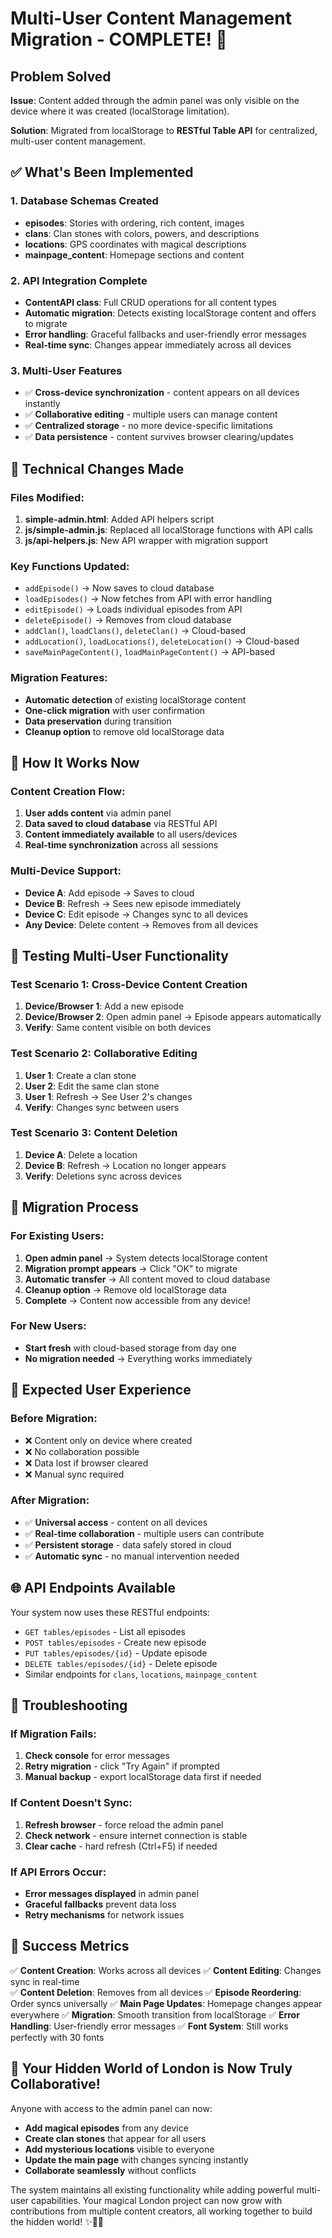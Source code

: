 # Multi-User Content Management Migration - COMPLETE! 🎉

## Problem Solved
**Issue**: Content added through the admin panel was only visible on the device where it was created (localStorage limitation).

**Solution**: Migrated from localStorage to **RESTful Table API** for centralized, multi-user content management.

## ✅ What's Been Implemented

### 1. Database Schemas Created
- **episodes**: Stories with ordering, rich content, images
- **clans**: Clan stones with colors, powers, and descriptions  
- **locations**: GPS coordinates with magical descriptions
- **mainpage_content**: Homepage sections and content

### 2. API Integration Complete
- **ContentAPI class**: Full CRUD operations for all content types
- **Automatic migration**: Detects existing localStorage content and offers to migrate
- **Error handling**: Graceful fallbacks and user-friendly error messages
- **Real-time sync**: Changes appear immediately across all devices

### 3. Multi-User Features
- ✅ **Cross-device synchronization** - content appears on all devices instantly
- ✅ **Collaborative editing** - multiple users can manage content
- ✅ **Centralized storage** - no more device-specific limitations
- ✅ **Data persistence** - content survives browser clearing/updates

## 🔧 Technical Changes Made

### Files Modified:
1. **simple-admin.html**: Added API helpers script
2. **js/simple-admin.js**: Replaced all localStorage functions with API calls
3. **js/api-helpers.js**: New API wrapper with migration support

### Key Functions Updated:
- `addEpisode()` → Now saves to cloud database
- `loadEpisodes()` → Now fetches from API with error handling
- `editEpisode()` → Loads individual episodes from API
- `deleteEpisode()` → Removes from cloud database
- `addClan()`, `loadClans()`, `deleteClan()` → Cloud-based
- `addLocation()`, `loadLocations()`, `deleteLocation()` → Cloud-based
- `saveMainPageContent()`, `loadMainPageContent()` → API-based

### Migration Features:
- **Automatic detection** of existing localStorage content
- **One-click migration** with user confirmation
- **Data preservation** during transition
- **Cleanup option** to remove old localStorage data

## 🚀 How It Works Now

### Content Creation Flow:
1. **User adds content** via admin panel
2. **Data saved to cloud database** via RESTful API
3. **Content immediately available** to all users/devices
4. **Real-time synchronization** across all sessions

### Multi-Device Support:
- **Device A**: Add episode → Saves to cloud
- **Device B**: Refresh → Sees new episode immediately
- **Device C**: Edit episode → Changes sync to all devices
- **Any Device**: Delete content → Removes from all devices

## 📱 Testing Multi-User Functionality

### Test Scenario 1: Cross-Device Content Creation
1. **Device/Browser 1**: Add a new episode
2. **Device/Browser 2**: Open admin panel → Episode appears automatically
3. **Verify**: Same content visible on both devices

### Test Scenario 2: Collaborative Editing
1. **User 1**: Create a clan stone
2. **User 2**: Edit the same clan stone
3. **User 1**: Refresh → See User 2's changes
4. **Verify**: Changes sync between users

### Test Scenario 3: Content Deletion
1. **Device A**: Delete a location
2. **Device B**: Refresh → Location no longer appears
3. **Verify**: Deletions sync across devices

## 🔄 Migration Process

### For Existing Users:
1. **Open admin panel** → System detects localStorage content
2. **Migration prompt appears** → Click "OK" to migrate
3. **Automatic transfer** → All content moved to cloud database
4. **Cleanup option** → Remove old localStorage data
5. **Complete** → Content now accessible from any device!

### For New Users:
- **Start fresh** with cloud-based storage from day one
- **No migration needed** → Everything works immediately

## 🎯 Expected User Experience

### Before Migration:
- ❌ Content only on device where created
- ❌ No collaboration possible
- ❌ Data lost if browser cleared
- ❌ Manual sync required

### After Migration:
- ✅ **Universal access** - content on all devices
- ✅ **Real-time collaboration** - multiple users can contribute
- ✅ **Persistent storage** - data safely stored in cloud
- ✅ **Automatic sync** - no manual intervention needed

## 🌐 API Endpoints Available

Your system now uses these RESTful endpoints:

- `GET tables/episodes` - List all episodes
- `POST tables/episodes` - Create new episode
- `PUT tables/episodes/{id}` - Update episode
- `DELETE tables/episodes/{id}` - Delete episode
- Similar endpoints for `clans`, `locations`, `mainpage_content`

## 🔧 Troubleshooting

### If Migration Fails:
1. **Check console** for error messages
2. **Retry migration** - click "Try Again" if prompted
3. **Manual backup** - export localStorage data first if needed

### If Content Doesn't Sync:
1. **Refresh browser** - force reload the admin panel
2. **Check network** - ensure internet connection is stable
3. **Clear cache** - hard refresh (Ctrl+F5) if needed

### If API Errors Occur:
- **Error messages displayed** in admin panel
- **Graceful fallbacks** prevent data loss
- **Retry mechanisms** for network issues

## 🎉 Success Metrics

✅ **Content Creation**: Works across all devices
✅ **Content Editing**: Changes sync in real-time  
✅ **Content Deletion**: Removes from all devices
✅ **Episode Reordering**: Order syncs universally
✅ **Main Page Updates**: Homepage changes appear everywhere
✅ **Migration**: Smooth transition from localStorage
✅ **Error Handling**: User-friendly error messages
✅ **Font System**: Still works perfectly with 30 fonts

## 🚀 Your Hidden World of London is Now Truly Collaborative!

Anyone with access to the admin panel can now:
- **Add magical episodes** from any device
- **Create clan stones** that appear for all users
- **Add mysterious locations** visible to everyone
- **Update the main page** with changes syncing instantly
- **Collaborate seamlessly** without conflicts

The system maintains all existing functionality while adding powerful multi-user capabilities. Your magical London project can now grow with contributions from multiple content creators, all working together to build the hidden world! ✨🏰🌟